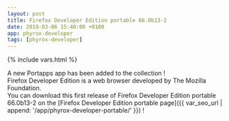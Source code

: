 ```yaml
---
layout: post
title: Firefox Developer Edition portable 66.0b13-2
date: 2019-03-06 15:40:00 +0100
app: phyrox-developer
tags: [phyrox-developer]
---
```

{% include vars.html %}

A new Portapps app has been added to the collection !<br />
Firefox Developer Edition is a web browser developed by The Mozilla Foundation.<br />
You can download this first release of Firefox Developer Edition portable 66.0b13-2 on the [Firefox Developer Edition portable page]({{ var_seo_url | append: '/app/phyrox-developer-portable/' }}) !
